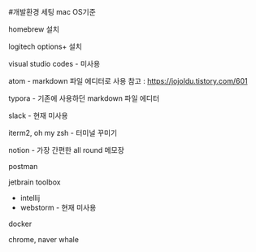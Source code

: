 #개발환경 세팅 mac OS기준

homebrew 설치

logitech options+ 설치

visual studio codes - 미사용

atom - markdown 파일 에디터로 사용
참고 : https://jojoldu.tistory.com/601

typora - 기존에 사용하던 markdown 파일 에디터

slack - 현재 미사용

iterm2, oh my zsh - 터미널 꾸미기

notion - 가장 간편한 all round 메모장

postman

jetbrain toolbox
- intellij
- webstorm - 현재 미사용

docker

chrome, naver whale
